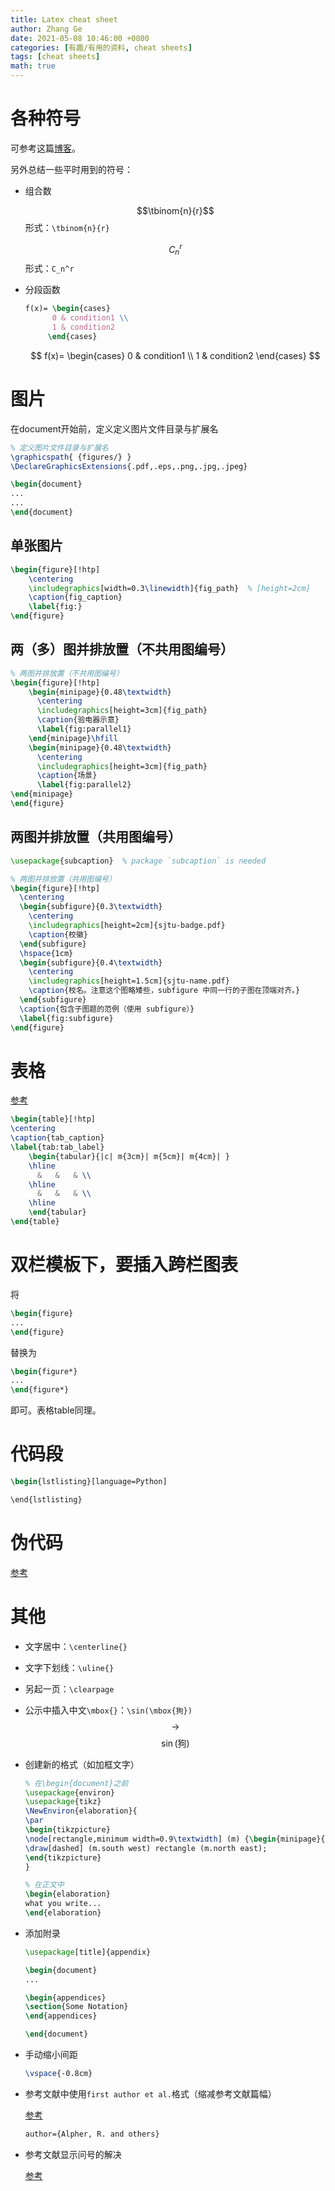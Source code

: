 ```yaml
---
title: Latex cheat sheet
author: Zhang Ge
date: 2021-05-08 10:46:00 +0800
categories: [有趣/有用的资料, cheat sheets]
tags: [cheat sheets]
math: true
---
```


# 各种符号

可参考这篇[博客](https://snaildove.github.io/2017/08/20/LaTeX_symbols/)。

另外总结一些平时用到的符号：

- 组合数

  $$\tbinom{n}{r}$$形式：`\tbinom{n}{r}`

  $$C_n^r$$形式：`C_n^r`

- 分段函数

  ```latex
  f(x)= \begin{cases} 
  		0 & condition1 \\   
  		1 & condition2 
  	   \end{cases} 
  ```

  
  $$
  f(x)= \begin{cases} 0 & condition1 \\ 1 & condition2 \end{cases}
  $$


# 图片

在document开始前，定义定义图片文件目录与扩展名
```latex
% 定义图片文件目录与扩展名
\graphicspath{ {figures/} }
\DeclareGraphicsExtensions{.pdf,.eps,.png,.jpg,.jpeg}

\begin{document}
...
...
\end{document}
```

## 单张图片

```latex
\begin{figure}[!htp]
    \centering
    \includegraphics[width=0.3\linewidth]{fig_path}  % [height=2cm]
    \caption{fig_caption}
    \label{fig:}
\end{figure}
```

## 两（多）图并排放置（不共用图编号）

```latex
% 两图并排放置（不共用图编号）
\begin{figure}[!htp]
    \begin{minipage}{0.48\textwidth}
      \centering
      \includegraphics[height=3cm]{fig_path}
      \caption{验电器示意}
      \label{fig:parallel1}
    \end{minipage}\hfill
    \begin{minipage}{0.48\textwidth}
      \centering
      \includegraphics[height=3cm]{fig_path}
      \caption{场景}
      \label{fig:parallel2}
\end{minipage}
\end{figure}
```

## 两图并排放置（共用图编号）

```latex
\usepackage{subcaption}  % package `subcaption` is needed

% 两图并排放置（共用图编号）
\begin{figure}[!htp]
  \centering
  \begin{subfigure}{0.3\textwidth}
    \centering
    \includegraphics[height=2cm]{sjtu-badge.pdf}
    \caption{校徽}
  \end{subfigure}
  \hspace{1cm}
  \begin{subfigure}{0.4\textwidth}
    \centering
    \includegraphics[height=1.5cm]{sjtu-name.pdf}
    \caption{校名。注意这个图略矮些，subfigure 中同一行的子图在顶端对齐。}
  \end{subfigure}
  \caption{包含子图题的范例（使用 subfigure）}
  \label{fig:subfigure}
\end{figure}
```

# 表格

[参考](https://blog.csdn.net/JueChenYi/article/details/77116011)

```latex
\begin{table}[!htp]
\centering
\caption{tab_caption}
\label{tab:tab_label}
    \begin{tabular}{|c| m{3cm}| m{5cm}| m{4cm}| }
    \hline
      &   &   & \\
    \hline
      &   &   & \\
    \hline
    \end{tabular}
\end{table}
```

# 双栏模板下，要插入跨栏图表

将

```latex
\begin{figure}
...
\end{figure}
```

替换为

```latex
\begin{figure*}
...
\end{figure*}
```

即可。表格table同理。

# 代码段

```latex
\begin{lstlisting}[language=Python]

\end{lstlisting} 
```

# 伪代码

[参考](https://blog.csdn.net/golden1314521/article/details/40923377)

# 其他

- 文字居中：`\centerline{}`

- 文字下划线：`\uline{}`

- 另起一页：`\clearpage`

- 公示中插入中文`\mbox{}`：`\sin(\mbox{狗})` $$\rightarrow$$ $$\sin(\mbox{狗})$$

- 创建新的格式（如加框文字）

  ```latex
  % 在\begin{document}之前
  \usepackage{environ}
  \usepackage{tikz}
  \NewEnviron{elaboration}{
  \par
  \begin{tikzpicture}
  \node[rectangle,minimum width=0.9\textwidth] (m) {\begin{minipage}{0.85\textwidth}\BODY\end{minipage}};
  \draw[dashed] (m.south west) rectangle (m.north east);
  \end{tikzpicture}
  }
  
  % 在正文中
  \begin{elaboration}
  what you write...
  \end{elaboration}
  ```

- 添加附录

  ```latex
  \usepackage[title]{appendix}
  
  \begin{document}
  ...
  
  \begin{appendices}
  \section{Some Notation}
  \end{appendices}
  
  \end{document}
  ```


- 手动缩小间距

  ```latex
  \vspace{-0.8cm}
  ```

- 参考文献中使用`first author et al.`格式（缩减参考文献篇幅）

  [参考](https://tex.stackexchange.com/a/123607)

  ```latex
  author={Alpher, R. and others}
  ```

- 参考文献显示问号的解决

  [参考](https://blog.csdn.net/blgpb/article/details/84885762)
